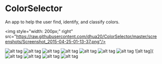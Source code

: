 # ColorSelector
An app to help the user find, identify, and classify colors.

<img style="width: 200px;" right" src="https://raw.githubusercontent.com/dhua20/ColorSelector/master/screenshots/Screenshot_2015-04-25-01-13-37.png"/>

![alt tag](https://raw.githubusercontent.com/dhua20/ColorSelector/master/screenshots/Screenshot_2015-04-25-01-13-37.png)
![alt tag](https://raw.githubusercontent.com/dhua20/ColorSelector/master/screenshots/Screenshot_2015-04-25-01-14-16.png)
![alt tag](https://raw.githubusercontent.com/dhua20/ColorSelector/master/screenshots/Screenshot_2015-04-25-01-14-31.png)
![alt tag](https://raw.githubusercontent.com/dhua20/ColorSelector/master/screenshots/Screenshot_2015-04-25-01-14-46.png)
![alt tag](https://raw.githubusercontent.com/dhua20/ColorSelector/master/screenshots/Screenshot_2015-04-25-01-14-51.png)
![alt tag](https://raw.githubusercontent.com/dhua20/ColorSelector/master/screenshots/Screenshot_2015-04-25-01-14-57.png)
![alt tag](https://raw.githubusercontent.com/dhua20/ColorSelector/master/screenshots/Screenshot_2015-04-25-01-14-57.png)
![alt tag](![alt tag](https://raw.githubusercontent.com/dhua20/ColorSelector/master/screenshots/Screenshot_2015-04-25-01-14-57.png)
![alt tag](https://raw.githubusercontent.com/dhua20/ColorSelector/master/screenshots/Screenshot_2015-04-25-01-15-26.png)
![alt tag](https://raw.githubusercontent.com/dhua20/ColorSelector/master/screenshots/Screenshot_2015-04-25-01-15-38.png)
![alt tag](https://raw.githubusercontent.com/dhua20/ColorSelector/master/screenshots/Screenshot_2015-04-25-01-16-36.png)



